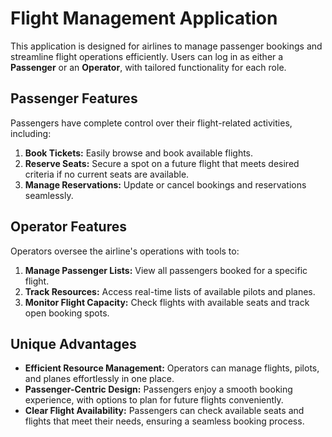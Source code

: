 # Flight Management Application  
This application is designed for airlines to manage passenger bookings and streamline flight operations efficiently. Users can log in as either a **Passenger** or an **Operator**, with tailored functionality for each role.

## Passenger Features  
Passengers have complete control over their flight-related activities, including:  
1. **Book Tickets:** Easily browse and book available flights.  
2. **Reserve Seats:** Secure a spot on a future flight that meets desired criteria if no current seats are available.  
3. **Manage Reservations:** Update or cancel bookings and reservations seamlessly.  

## Operator Features  
Operators oversee the airline's operations with tools to:  
1. **Manage Passenger Lists:** View all passengers booked for a specific flight.  
2. **Track Resources:** Access real-time lists of available pilots and planes.  
3. **Monitor Flight Capacity:** Check flights with available seats and track open booking spots.  

## Unique Advantages
- **Efficient Resource Management:** Operators can manage flights, pilots, and planes effortlessly in one place.
- **Passenger-Centric Design:** Passengers enjoy a smooth booking experience, with options to plan for future flights conveniently.
- **Clear Flight Availability:** Passengers can check available seats and flights that meet their needs, ensuring a seamless booking process.

